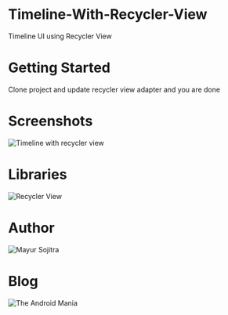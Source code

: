 # Timeline-With-Recycler-View

Timeline UI using Recycler View

# Getting Started

Clone project and update recycler view adapter and you are done

# Screenshots

![Timeline with recycler view](https://raw.githubusercontent.com/mayursojitra/Timeline-With-Recycler-View/master/Screenshots/screenshot.jpeg)

# Libraries

![Recycler View](https://developer.android.com/reference/android/support/v7/widget/RecyclerView)

# Author

![Mayur Sojitra](https://www.linkedin.com/in/mayursojitra/)

# Blog

![The Android Mania](https://www.theandroid-mania.com/)